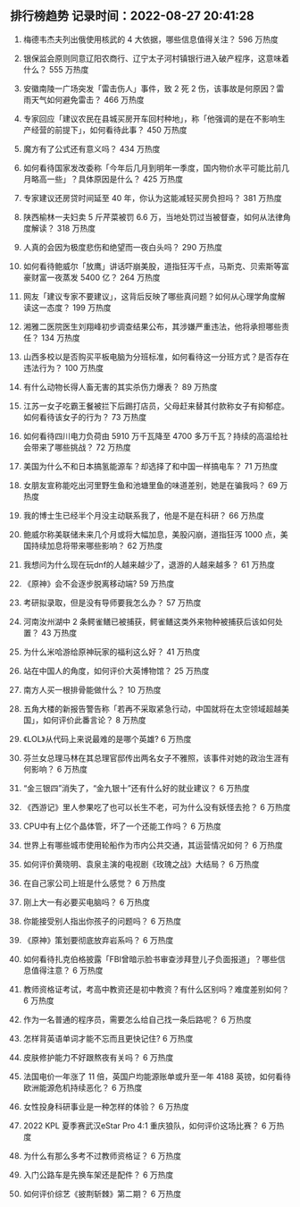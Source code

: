 
## 排行榜趋势 记录时间：2022-08-27 20:41:28
  
  1. 梅德韦杰夫列出俄使用核武的 4 大依据，哪些信息值得关注？ 596 万热度
    
  2. 银保监会原则同意辽阳农商行、辽宁太子河村镇银行进入破产程序，这意味着什么？ 555 万热度
    
  3. 安徽南陵一广场突发「雷击伤人」事件，致 2 死 2 伤，该事故是何原因？雷雨天气如何避免雷击？ 466 万热度
    
  4. 专家回应「建议农民在县城买房开车回村种地」，称「他强调的是在不影响生产经营的前提下」，如何看待此事？ 450 万热度
    
  5. 魔方有了公式还有意义吗？ 434 万热度
    
  6. 如何看待国家发改委称「今年后几月到明年一季度，国内物价水平可能比前几月略高一些」？具体原因是什么？ 425 万热度
    
  7. 专家建议还房贷时间延至 40 年，你认为这能减轻买房负担吗？ 381 万热度
    
  8. 陕西榆林一夫妇卖 5 斤芹菜被罚 6.6 万，当地处罚过当被督查，如何从法律角度解读？ 318 万热度
    
  9. 人真的会因为极度悲伤和绝望而一夜白头吗？ 290 万热度
    
  10. 如何看待鲍威尔「放鹰」讲话吓崩美股，道指狂泻千点，马斯克、贝索斯等富豪财富一夜蒸发 5400 亿？ 264 万热度
    
  11. 网友「建议专家不要建议」，这背后反映了哪些真问题？如何从心理学角度解读这一态度？ 199 万热度
    
  12. 湘雅二医院医生刘翔峰初步调查结果公布，其涉嫌严重违法，他将承担哪些责任？ 134 万热度
    
  13. 山西多校以是否购买平板电脑为分班标准，如何看待这一分班方式？是否存在违法行为？ 100 万热度
    
  14. 有什么动物长得人畜无害的其实杀伤力爆表？ 89 万热度
    
  15. 江苏一女子吃霸王餐被拦下后踢打店员，父母赶来替其付款称女子有抑郁症。如何看待该女子的行为？ 73 万热度
    
  16. 如何看待四川电力负荷由 5910 万千瓦降至 4700 多万千瓦？持续的高温给社会带来了哪些挑战？ 72 万热度
    
  17. 美国为什么不和日本搞氢能源车？却选择了和中国一样搞电车？ 71 万热度
    
  18. 女朋友宣称能吃出河里野生鱼和池塘里鱼的味道差别，她是在骗我吗？ 69 万热度
    
  19. 我的博士生已经半个月没主动联系我了，他是不是在科研？ 66 万热度
    
  20. 鲍威尔称美联储未来几个月或将大幅加息，美股闪崩，道指狂泻 1000 点，美国持续加息将带来哪些影响？ 62 万热度
    
  21. 我想问为什么现在玩dnf的人越来越少了，退游的人越来越多？ 61 万热度
    
  22. 《原神》会不会逐步脱离移动端? 59 万热度
    
  23. 考研拟录取，但是没有导师要我怎么办？ 57 万热度
    
  24. 河南汝州湖中 2 条鳄雀鳝已被捕获，鳄雀鳝这类外来物种被捕获后该如何处置？ 43 万热度
    
  25. 为什么米哈游给原神玩家的福利这么好？ 41 万热度
    
  26. 站在中国人的角度，如何评价大英博物馆？ 25 万热度
    
  27. 南方人买一根排骨能做什么？ 10 万热度
    
  28. 五角大楼的新报告警告称「若再不采取紧急行动，中国就将在太空领域超越美国」，如何评价此番言论？ 8 万热度
    
  29. 《LOL》从代码上来说最难的是哪个英雄? 6 万热度
    
  30. 芬兰女总理马林在其总理官邸传出两名女子不雅照，该事件对她的政治生涯有何影响？ 6 万热度
    
  31. “金三银四”消失了，“金九银十”还有什么好的就业建议？ 6 万热度
    
  32. 《西游记》里人参果吃了也可以长生不老，可为什么没有妖怪去抢？ 6 万热度
    
  33. CPU中有上亿个晶体管，坏了一个还能工作吗？ 6 万热度
    
  34. 世界上有哪些城市使用轮船作为市内公共交通，其运营情况如何？ 6 万热度
    
  35. 如何评价黄晓明、袁泉主演的电视剧《玫瑰之战》大结局？ 6 万热度
    
  36. 在自己家公司上班是什么感觉？ 6 万热度
    
  37. 刚上大一有必要买电脑吗？ 6 万热度
    
  38. 你能接受别人指出你孩子的问题吗？ 6 万热度
    
  39. 《原神》策划要彻底放弃岩系吗？ 6 万热度
    
  40. 如何看待扎克伯格披露「FBI曾暗示脸书审查涉拜登儿子负面报道」？哪些信息值得注意？ 6 万热度
    
  41. 教师资格证考试，考高中教资还是初中教资？有什么区别吗？难度差别如何？ 6 万热度
    
  42. 作为一名普通的程序员，需要怎么给自己找一条后路呢？ 6 万热度
    
  43. 怎样背英语单词才能不忘而且更快记住? 6 万热度
    
  44. 皮肤修护能力不好跟熬夜有关吗？ 6 万热度
    
  45. 法国电价一年涨了 11 倍，英国户均能源账单或升至一年 4188 英镑，如何看待欧洲能源危机持续恶化？ 6 万热度
    
  46. 女性投身科研事业是一种怎样的体验？ 6 万热度
    
  47. 2022 KPL 夏季赛武汉eStar Pro 4:1 重庆狼队，如何评价这场比赛？ 6 万热度
    
  48. 为什么有那么多考不过教师资格证？ 6 万热度
    
  49. 入门公路车是先换车架还是配件？ 6 万热度
    
  50. 如何评价综艺《披荆斩棘》第二期？ 6 万热度
    